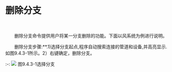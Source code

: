 # 删除分支
<br/>

&emsp;&emsp;删除分支命令提供用户将某一分支删除的功能。下面以风系统为例进行说明。

&emsp;&emsp;删除分支步骤:**.1)选择分支起点,程序自动搜索连接的管道和设备,并高亮显示.如图9.4.3\-1所示。2）右键确定，删除分支。


:-: ![](images/541.png)
图9.4.3\-1选择分支